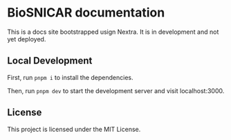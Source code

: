 # BioSNICAR documentation

This is a docs site bootstrapped usign Nextra. It is in development and not yet deployed.

## Local Development

First, run `pnpm i` to install the dependencies.

Then, run `pnpm dev` to start the development server and visit localhost:3000.

## License

This project is licensed under the MIT License.
